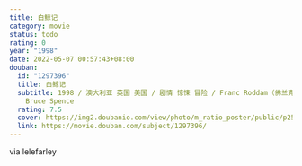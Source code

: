 ```yaml
---
title: 白鲸记
category: movie
status: todo
rating: 0
year: "1998"
date: 2022-05-07 00:57:43+08:00
douban:
  id: "1297396"
  title: 白鲸记
  subtitle: 1998 / 澳大利亚 英国 美国 / 剧情 惊悚 冒险 / Franc Roddam（佛兰克 罗丹） / Henry Thomas
    Bruce Spence
  rating: 7.5
  cover: https://img2.doubanio.com/view/photo/m_ratio_poster/public/p2512411982.jpg
  link: https://movie.douban.com/subject/1297396/
---
```


via lelefarley
